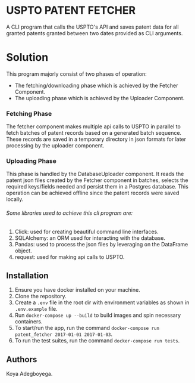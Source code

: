 # USPTO PATENT FETCHER
A CLI program that calls the USPTO's API and saves patent data for all granted patents granted between two dates provided as CLI arguments.

# Solution
This program majorly consist of two phases of operation:
* The fetching/downloading phase which is achieved by the Fetcher Component.
* The uploading phase which is achieved by the Uploader Component.

### Fetching Phase
The fetcher component makes multiple api calls to USPTO in parallel to fetch batches of patent records based on a generated batch sequence.
These records are saved in a temporary directory in json formats for later processing by the uploader component.

### Uploading Phase
This phase is handled by the DatabaseUploader component. It reads the patent json files created by the Fetcher component in batches,
selects the required keys/fields needed and persist them in a Postgres database. This operation can be achieved offline since the 
patent records were saved locally.

###### Some libraries used to achieve this cli program are:
1. Click: used for creating beautiful command line interfaces.
2. SQLAlchemy: an ORM  used for interacting with the database.
3. Pandas:  used to process the json files by leveraging on the DataFrame object.
4. request: used for making api calls to USPTO.

## Installation
1. Ensure you have docker installed on your machine.
2. Clone the repository.
3. Create a `.env` file in the root dir with environment variables as shown in `.env.example` file.
4. Run `docker-compose up --build` to build images and spin necessary containers.
5. To start/run the app, run the command `docker-compose run patent_fetcher 2017-01-01 2017-01-03`.
6. To run the test suites, run the command `docker-compose run tests`.


## Authors
Koya Adegboyega.
